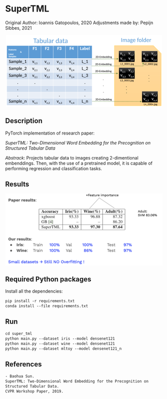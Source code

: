 # SuperTML

Original Author: Ioannis Gatopoulos, 2020
Adjustments made by: Pepijn Sibbes, 2021

<p align="center">
  <img src="readme_imgs/super_tml.png" width="500" />
</p>


## Description
PyTorch implementation of research paper:

_SuperTML: Two-Dimensional Word Embedding for the Precognition on Structured Tabular Data_


_Abstrack_: Projects tabular data to images creating 2-dimentional embenddings. Then, with the use of a pretrained model, it is capable of performing regression and classification tasks.


## Results
<p align="center">
  <img src="readme_imgs/results.png" width="600" />
</p>


## Required Python packages
Install all the dependencies:
```
pip install -r requirements.txt
conda install --file requirements.txt
```

## Run
```
cd super_tml
python main.py --dataset iris --model densenet121
python main.py --dataset wine --model densenet121
python main.py --dataset mltoy --model densenet121_n
```

## References
    - Baohua Sun.
    SuperTML: Two-Dimensional Word Embedding for the Precognition on Structured Tabular Data.
    CVPR Workshop Paper, 2019.
